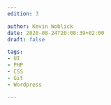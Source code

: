 ```yaml
---
edition: 3

author: Kevin Woblick
date: 2020-08-24T20:08:39+02:00
draft: false

tags:
- UI
- PHP
- CSS
- Git
- Wordpress

---
```

